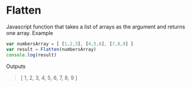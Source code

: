 # Flatten
Javascript function that takes a list of arrays as the argument and returns one array.
Example
```javascript
var numbersArray = [ [1,2,3], [4,5,6], [7,8,9] ]
var result = Flatten(numbersArray)
console.log(result)
```
Outputs
> [ 1, 2, 3, 4, 5, 6, 7, 8, 9 ]
